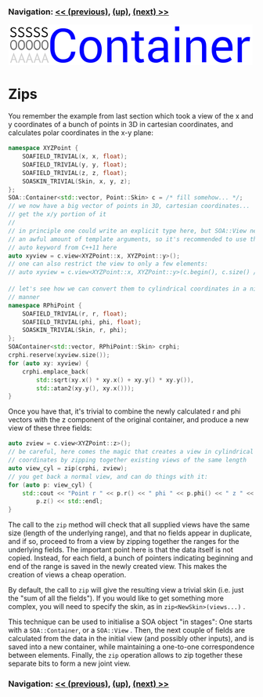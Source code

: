 ### Navigation: [<< (previous)](viewzip-2.1.md), [(up)](tutorial.md), [(next) >>](future-3.md)

![SOA Container logo](../doc/SOAContainer.svg)
# Zips

You remember the example from last section which took a view of the x and y
coordinates of a bunch of points in 3D in cartesian coordinates, and
calculates polar coordinates in the x-y plane:

```c++
namespace XYZPoint {
	SOAFIELD_TRIVIAL(x, x, float);
	SOAFIELD_TRIVIAL(y, y, float);
	SOAFIELD_TRIVIAL(z, z, float);
	SOASKIN_TRIVIAL(Skin, x, y, z);
};
SOA::Container<std::vector, Point::Skin> c = /* fill somehow... */;
// we now have a big vector of points in 3D, cartesian coordinates...
// get the x/y portion of it
//
// in principle one could write an explicit type here, but SOA::View needs
// an awful amount of template arguments, so it's recommended to use the
// auto keyword from C++11 here
auto xyview = c.view<XYZPoint::x, XYZPoint::y>();
// one can also restrict the view to only a few elements:
// auto xyview = c.view<XYZPoint::x, XYZPoint::y>(c.begin(), c.size() / 2);

// let's see how we can convert them to cylindrical coordinates in a nice
// manner
namespace RPhiPoint {
	SOAFIELD_TRIVIAL(r, r, float);
	SOAFIELD_TRIVIAL(phi, phi, float);
	SOASKIN_TRIVIAL(Skin, r, phi);
};
SOAContainer<std::vector, RPhiPoint::Skin> crphi;
crphi.reserve(xyview.size());
for (auto xy: xyview) {
	crphi.emplace_back(
		std::sqrt(xy.x() * xy.x() + xy.y() * xy.y()),
		std::atan2(xy.y(), xy.x()));
}
```

Once you have that, it's trivial to combine the newly calculated r and phi
vectors with the z component of the original container, and produce a new
view of these three fields:

```C++
auto zview = c.view<XYZPoint::z>();
// be careful, here comes the magic that creates a view in cylindrical
// coordinates by zipping together existing views of the same length
auto view_cyl = zip(crphi, zview);
// you get back a normal view, and can do things with it:
for (auto p: view_cyl) {
    std::cout << "Point r " << p.r() << " phi " << p.phi() << " z " <<
        p.z() << std::endl;
}
```

The call to the ```zip``` method will check that all supplied views have
the same size (length of the underlying range), and that no fields appear in
duplicate, and if so, proceed to from a view by zipping together the ranges
for the underlying fields. The important point here is that the data itself
is not copied. Instead, for each field, a bunch of pointers indicating
beginning and end of the range is saved in the newly created view. This
makes the creation of views a cheap operation.

By default, the call to ```zip``` will give the resulting view a trivial
skin (i.e. just the "sum of all the fields"). If you would like to get
something more complex, you will need to specify the skin, as in
```zip<NewSkin>(views...)``` .

This technique can be used to initialise a SOA object "in stages": One
starts with a ```SOA::Container```, or a ```SOA::View``` . Then, the
next couple of fields are calculated from the data in the initial view
(and possibly other inputs), and is saved into a new container, while
maintaining a one-to-one correspondence between elements. Finally, the
```zip``` operation allows to zip together these separate bits to form
a new joint view.

### Navigation: [<< (previous)](viewzip-2.1.md), [(up)](tutorial.md), [(next) >>](future-3.md)